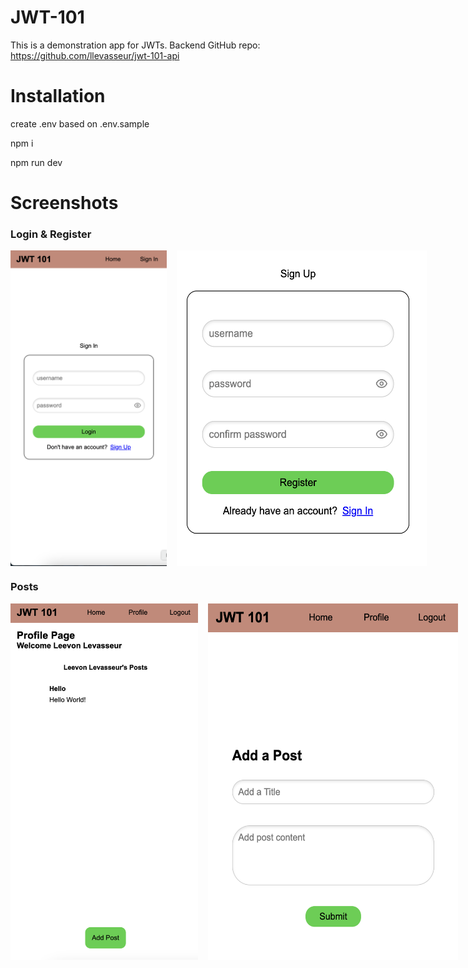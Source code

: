 # JWT-101

This is a demonstration app for JWTs. Backend GitHub repo: https://github.com/llevasseur/jwt-101-api

# Installation

create .env based on .env.sample

npm i

npm run dev

# Screenshots

### Login & Register

<div style="display: flex; flex-direction: row; justify-content: flex-start; gap:1rem;">
<img src="./public/login.png" alt="login page" width="250" />
<img src="./public/register.png" alt="register component" width="400" />
</div>

### Posts

<div style="display: flex; flex-direction: row; justify-content: flex-start; gap:1rem;">
<img src="./public/posts.png" alt="login page" width="300" />
<img src="./public/addpost.png" alt="register component" width="400" />
</div>

